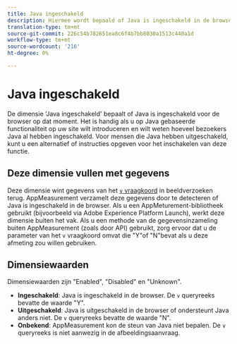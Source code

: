 ```yaml
---
title: Java ingeschakeld
description: Hiermee wordt bepaald of Java is ingeschakeld in de browser.
translation-type: tm+mt
source-git-commit: 226c54b782651ea8c6f4b7bb8030a1513c440a1d
workflow-type: tm+mt
source-wordcount: '216'
ht-degree: 0%

---
```



# Java ingeschakeld

De dimensie &#39;Java ingeschakeld&#39; bepaalt of Java is ingeschakeld voor de browser op dat moment. Het is handig als u op Java gebaseerde functionaliteit op uw site wilt introduceren en wilt weten hoeveel bezoekers Java al hebben ingeschakeld. Voor mensen die Java hebben uitgeschakeld, kunt u een alternatief of instructies opgeven voor het inschakelen van deze functie.

## Deze dimensie vullen met gegevens

Deze dimensie wint gegevens van het [`v` vraagkoord](/help/implement/validate/query-parameters.md) in beeldverzoeken terug. AppMeasurement verzamelt deze gegevens door te detecteren of Java is ingeschakeld in de browser. Als u een AppMeturement-bibliotheek gebruikt (bijvoorbeeld via Adobe Experience Platform Launch), werkt deze dimensie buiten het vak. Als u een methode van de gegevensinzameling buiten AppMeasurement (zoals door API) gebruikt, zorg ervoor dat u de parameter van het `v` vraagkoord omvat die &quot;Y&quot;of &quot;N&quot;bevat als u deze afmeting zou willen gebruiken.

## Dimensiewaarden

Dimensiewaarden zijn &quot;Enabled&quot;, &quot;Disabled&quot; en &quot;Unknown&quot;.

* **Ingeschakeld**: Java is ingeschakeld in de browser. De `v` queryreeks bevatte de waarde &quot;Y&quot;.
* **Uitgeschakeld**: Java is uitgeschakeld in de browser of ondersteunt Java anders niet. De `v` queryreeks bevatte de waarde &quot;N&quot;.
* **Onbekend**: AppMeasurement kon de steun van Java niet bepalen. De `v` queryreeks is niet aanwezig in de afbeeldingsaanvraag.
